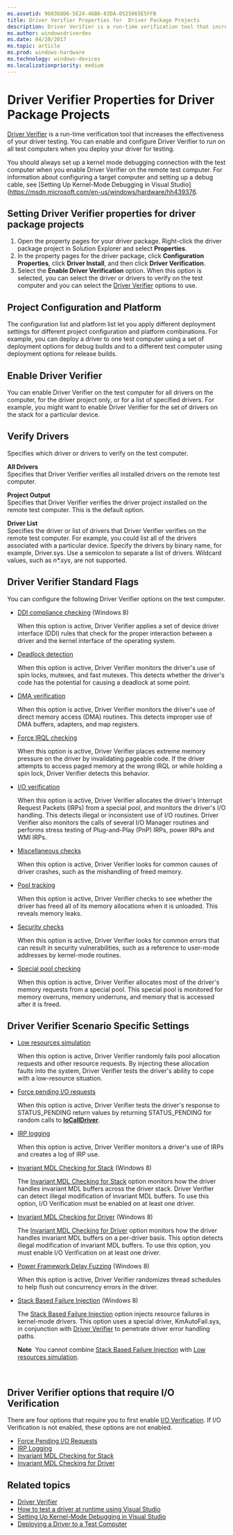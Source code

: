```yaml
---
ms.assetid: 960368D6-5E24-46B6-83DA-0525065E5FFB
title: Driver Verifier Properties for  Driver Package Projects
description: Driver Verifier is a run-time verification tool that increases the effectiveness of your driver testing.
ms.author: windowsdriverdev
ms.date: 04/20/2017
ms.topic: article
ms.prod: windows-hardware
ms.technology: windows-devices
ms.localizationpriority: medium
---
```


# Driver Verifier Properties for Driver Package Projects

[Driver Verifier](https://msdn.microsoft.com/en-us/Library/Windows/Hardware/Ff545448) is a run-time verification tool that increases the effectiveness of your driver testing. You can enable and configure Driver Verifier to run on all test computers when you deploy your driver for testing.

You should always set up a kernel mode debugging connection with the test computer when you enable Driver Verifier on the remote test computer. For information about configuring a target computer and setting up a debug cable, see [Setting Up Kernel-Mode Debugging in Visual Studio](https://msdn.microsoft.com/en-us/windows/hardware/hh439376.

## <span id="Setting_Driver_Verifier_properties_for_driver_package_projects"></span><span id="setting_driver_verifier_properties_for_driver_package_projects"></span><span id="SETTING_DRIVER_VERIFIER_PROPERTIES_FOR_DRIVER_PACKAGE_PROJECTS"></span>Setting Driver Verifier properties for driver package projects


1.  Open the property pages for your driver package. Right-click the driver package project in Solution Explorer and select **Properties**.
2.  In the property pages for the driver package, click **Configuration Properties**, click **Driver Install**, and then click **Driver Verification**.
3.  Select the **Enable Driver Verification** option. When this option is selected, you can select the driver or drivers to verify on the test computer and you can select the [Driver Verifier](https://msdn.microsoft.com/en-us/Library/Windows/Hardware/Ff545448) options to use.

## <span id="Project_Configuration_and_Platform"></span><span id="project_configuration_and_platform"></span><span id="PROJECT_CONFIGURATION_AND_PLATFORM"></span>Project Configuration and Platform


The configuration list and platform list let you apply different deployment settings for different project configuration and platform combinations. For example, you can deploy a driver to one test computer using a set of deployment options for debug builds and to a different test computer using deployment options for release builds.

## <span id="Enable_Driver_Verifier"></span><span id="enable_driver_verifier"></span><span id="ENABLE_DRIVER_VERIFIER"></span>Enable Driver Verifier


You can enable Driver Verifier on the test computer for all drivers on the computer, for the driver project only, or for a list of specified drivers. For example, you might want to enable Driver Verifier for the set of drivers on the stack for a particular device.

## <span id="Verify_Drivers"></span><span id="verify_drivers"></span><span id="VERIFY_DRIVERS"></span>Verify Drivers


Specifies which driver or drivers to verify on the test computer.

<span id="All_Drivers"></span><span id="all_drivers"></span><span id="ALL_DRIVERS"></span>**All Drivers**  
Specifies that Driver Verifier verifies all installed drivers on the remote test computer.

<span id="Project_Output"></span><span id="project_output"></span><span id="PROJECT_OUTPUT"></span>**Project Output**  
Specifies that Driver Verifier verifies the driver project installed on the remote test computer. This is the default option.

<span id="Driver_List"></span><span id="driver_list"></span><span id="DRIVER_LIST"></span>**Driver List**  
Specifies the driver or list of drivers that Driver Verifier verifies on the remote test computer. For example, you could list all of the drivers associated with a particular device. Specify the drivers by binary name, for example, Driver.sys. Use a semicolon to separate a list of drivers. Wildcard values, such as *n\*.sys*, are not supported.

## <span id="Driver_Verifier_Standard_Flags"></span><span id="driver_verifier_standard_flags"></span><span id="DRIVER_VERIFIER_STANDARD_FLAGS"></span>Driver Verifier Standard Flags


You can configure the following Driver Verifier options on the test computer.

-   [DDI compliance checking](https://msdn.microsoft.com/en-us/Library/Windows/Hardware/Hh454208) (Windows 8)

    When this option is active, Driver Verifier applies a set of device driver interface (DDI) rules that check for the proper interaction between a driver and the kernel interface of the operating system.

-   [Deadlock detection](https://msdn.microsoft.com/en-us/Library/Windows/Hardware/Ff543668)

    When this option is active, Driver Verifier monitors the driver's use of spin locks, mutexes, and fast mutexes. This detects whether the driver's code has the potential for causing a deadlock at some point.

-   [DMA verification](https://msdn.microsoft.com/en-us/Library/Windows/Hardware/Ff544915)

    When this option is active, Driver Verifier monitors the driver's use of direct memory access (DMA) routines. This detects improper use of DMA buffers, adapters, and map registers.

-   [Force IRQL checking](https://msdn.microsoft.com/en-us/Library/Windows/Hardware/Ff546138)

    When this option is active, Driver Verifier places extreme memory pressure on the driver by invalidating pageable code. If the driver attempts to access paged memory at the wrong IRQL or while holding a spin lock, Driver Verifier detects this behavior.

-   [I/O verification](https://msdn.microsoft.com/en-us/Library/Windows/Hardware/Ff548045)

    When this option is active, Driver Verifier allocates the driver's Interrupt Request Packets (IRPs) from a special pool, and monitors the driver's I/O handling. This detects illegal or inconsistent use of I/O routines. Driver Verifier also monitors the calls of several I/O Manager routines and performs stress testing of Plug-and-Play (PnP) IRPs, power IRPs and WMI IRPs.

-   [Miscellaneous checks](https://msdn.microsoft.com/en-us/Library/Windows/Hardware/Ff549253)

    When this option is active, Driver Verifier looks for common causes of driver crashes, such as the mishandling of freed memory.

-   [Pool tracking](https://msdn.microsoft.com/en-us/Library/Windows/Hardware/Ff550491)

    When this option is active, Driver Verifier checks to see whether the driver has freed all of its memory allocations when it is unloaded. This reveals memory leaks.

-   [Security checks](https://msdn.microsoft.com/en-us/Library/Windows/Hardware/Ff551723)

    When this option is active, Driver Verifier looks for common errors that can result in security vulnerabilities, such as a reference to user-mode addresses by kernel-mode routines.

-   [Special pool checking](https://msdn.microsoft.com/en-us/Library/Windows/Hardware/Ff551832)

    When this option is active, Driver Verifier allocates most of the driver's memory requests from a special pool. This special pool is monitored for memory overruns, memory underruns, and memory that is accessed after it is freed.

## <span id="Driver_Verifier_Scenario_Specific_Settings"></span><span id="driver_verifier_scenario_specific_settings"></span><span id="DRIVER_VERIFIER_SCENARIO_SPECIFIC_SETTINGS"></span>Driver Verifier Scenario Specific Settings


-   [Low resources simulation](https://msdn.microsoft.com/en-us/Library/Windows/Hardware/Ff548288)

    When this option is active, Driver Verifier randomly fails pool allocation requests and other resource requests. By injecting these allocation faults into the system, Driver Verifier tests the driver's ability to cope with a low-resource situation.

-   [Force pending I/O requests](https://msdn.microsoft.com/en-us/Library/Windows/Hardware/Ff546145)

    When this option is active, Driver Verifier tests the driver's response to STATUS\_PENDING return values by returning STATUS\_PENDING for random calls to [**IoCallDriver**](https://msdn.microsoft.com/en-us/Library/Windows/Hardware/Ff548336).

-   [IRP logging](https://msdn.microsoft.com/en-us/Library/Windows/Hardware/Ff547329)

    When this option is active, Driver Verifier monitors a driver's use of IRPs and creates a log of IRP use.

-   [Invariant MDL Checking for Stack](https://msdn.microsoft.com/en-us/Library/Windows/Hardware/Hh974663) (Windows 8)

    The [Invariant MDL Checking for Stack](https://msdn.microsoft.com/en-us/Library/Windows/Hardware/Hh974663) option monitors how the driver handles invariant MDL buffers across the driver stack. Driver Verifier can detect illegal modification of invariant MDL buffers. To use this option, I/O Verification must be enabled on at least one driver.

-   [Invariant MDL Checking for Driver](https://msdn.microsoft.com/en-us/Library/Windows/Hardware/Hh974662) (Windows 8)

    The [Invariant MDL Checking for Driver](https://msdn.microsoft.com/en-us/Library/Windows/Hardware/Hh974662) option monitors how the driver handles invariant MDL buffers on a per-driver basis. This option detects illegal modification of invariant MDL buffers. To use this option, you must enable I/O Verification on at least one driver.

-   [Power Framework Delay Fuzzing](https://msdn.microsoft.com/en-us/Library/Windows/Hardware/Hh454184) (Windows 8)

    When this option is active, Driver Verifier randomizes thread schedules to help flush out concurrency errors in the driver.

-   [Stack Based Failure Injection](https://msdn.microsoft.com/en-us/Library/Windows/Hardware/Hh974664) (Windows 8)

    The [Stack Based Failure Injection](https://msdn.microsoft.com/en-us/Library/Windows/Hardware/Hh974664) option injects resource failures in kernel-mode drivers. This option uses a special driver, KmAutoFail.sys, in conjunction with [Driver Verifier](https://msdn.microsoft.com/en-us/Library/Windows/Hardware/Ff545448) to penetrate driver error handling paths.

    **Note**  You cannot combine [Stack Based Failure Injection](https://msdn.microsoft.com/en-us/Library/Windows/Hardware/Hh974664) with [Low resources simulation](https://msdn.microsoft.com/en-us/Library/Windows/Hardware/Ff548288).

     

## <span id="Driver_Verifier_options_that_require_I_O_Verification"></span><span id="driver_verifier_options_that_require_i_o_verification"></span><span id="DRIVER_VERIFIER_OPTIONS_THAT_REQUIRE_I_O_VERIFICATION"></span>Driver Verifier options that require I/O Verification


There are four options that require you to first enable [I/O Verification](https://msdn.microsoft.com/en-us/Library/Windows/Hardware/Ff548045). If I/O Verification is not enabled, these options are not enabled.

-   [Force Pending I/O Requests](https://msdn.microsoft.com/en-us/Library/Windows/Hardware/Ff546145)
-   [IRP Logging](https://msdn.microsoft.com/en-us/Library/Windows/Hardware/Ff547329)
-   [Invariant MDL Checking for Stack](https://msdn.microsoft.com/en-us/Library/Windows/Hardware/Hh974663)
-   [Invariant MDL Checking for Driver](https://msdn.microsoft.com/en-us/Library/Windows/Hardware/Hh974662)

## <span id="related_topics"></span>Related topics


* [Driver Verifier](https://msdn.microsoft.com/en-us/Library/Windows/Hardware/Ff545448)
* [How to test a driver at runtime using Visual Studio](testing-a-driver-at-runtime.md)
* [Setting Up Kernel-Mode Debugging in Visual Studio](https://msdn.microsoft.com/en-us/windows/hardware/hh439376)
* [Deploying a Driver to a Test Computer](deploying-a-driver-to-a-test-computer.md)
 

 






